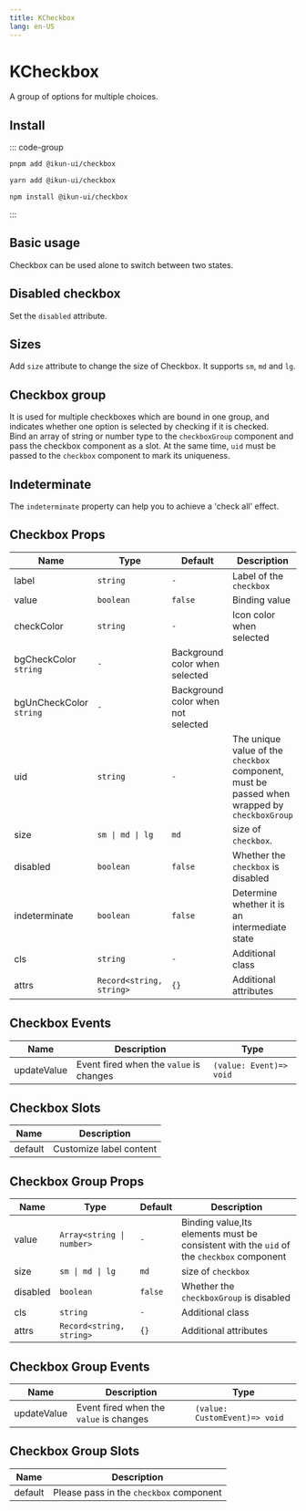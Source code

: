```yaml
---
title: KCheckbox
lang: en-US
---
```


# KCheckbox

A group of options for multiple choices.

## Install

::: code-group

```bash [pnpm]
pnpm add @ikun-ui/checkbox
```

```bash [yarn]
yarn add @ikun-ui/checkbox
```

```bash [npm]
npm install @ikun-ui/checkbox
```

:::

## Basic usage

Checkbox can be used alone to switch between two states.

<demo src="checkbox/basic.svelte" github="Checkbox"></demo>

## Disabled checkbox

Set the `disabled` attribute.

<demo src="checkbox/disabled.svelte" github="Checkbox"></demo>

## Sizes

Add `size` attribute to change the size of Checkbox. It supports `sm`, `md` and `lg`.

<demo src="checkbox/sizes.svelte" github="Checkbox"></demo>

## Checkbox group

It is used for multiple checkboxes which are bound in one group, and indicates whether one option is selected by checking if it is checked.  
Bind an array of string or number type to the `checkboxGroup` component and pass the checkbox component as a slot.
At the same time, `uid` must be passed to the `checkbox` component to mark its uniqueness.

<demo src="checkbox/group.svelte" github="CheckboxGroup"></demo>

## Indeterminate

The `indeterminate` property can help you to achieve a 'check all' effect.

<demo src="checkbox/indeterminate.svelte" github="CheckboxGroup"></demo>

## Checkbox Props

| Name                    | Type                     | Default                            | Description                                                                                  |
| ----------------------- | ------------------------ | ---------------------------------- | -------------------------------------------------------------------------------------------- |
| label                   | `string`                 | `-`                                | Label of the `checkbox`                                                                      |
| value                   | `boolean`                | `false`                            | Binding value                                                                                |
| checkColor              | `string`                 | `-`                                | Icon color when selected                                                                     |
| bgCheckColor `string`   | `-`                      | Background color when selected     |
| bgUnCheckColor `string` | `-`                      | Background color when not selected |
| uid                     | `string`                 | `-`                                | The unique value of the `checkbox` component, must be passed when wrapped by `checkboxGroup` |
| size                    | `sm \| md \| lg`         | `md`                               | size of `checkbox`.                                                                          |
| disabled                | `boolean`                | `false`                            | Whether the `checkbox` is disabled                                                           |
| indeterminate           | `boolean`                | `false`                            | Determine whether it is an intermediate state                                                |
| cls                     | `string`                 | `-`                                | Additional class                                                                             |
| attrs                   | `Record<string, string>` | `{}`                               | Additional attributes                                                                        |

## Checkbox Events

| Name        | Description                             | Type                    |
| ----------- | --------------------------------------- | ----------------------- |
| updateValue | Event fired when the `value` is changes | `(value: Event)=> void` |

## Checkbox Slots

| Name    | Description             |
| ------- | ----------------------- |
| default | Customize label content |

## Checkbox Group Props

| Name     | Type                      | Default | Description                                                                              |
| -------- | ------------------------- | ------- | ---------------------------------------------------------------------------------------- |
| value    | `Array<string \| number>` | `-`     | Binding value,Its elements must be consistent with the `uid` of the `checkbox` component |
| size     | `sm \| md \| lg`          | `md`    | size of `checkbox`                                                                       |
| disabled | `boolean`                 | `false` | Whether the `checkboxGroup` is disabled                                                  |
| cls      | `string`                  | `-`     | Additional class                                                                         |
| attrs    | `Record<string, string>`  | `{}`    | Additional attributes                                                                    |

## Checkbox Group Events

| Name        | Description                             | Type                          |
| ----------- | --------------------------------------- | ----------------------------- |
| updateValue | Event fired when the `value` is changes | `(value: CustomEvent)=> void` |

## Checkbox Group Slots

| Name    | Description                             |
| ------- | --------------------------------------- |
| default | Please pass in the `checkbox` component |
